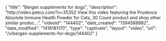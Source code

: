 {
    "title": "Bergan supplements for dogs",
    "description": "http:\/\/video.petco.com\/?v=35352 View this video featuring the Prudence Absolute Immune Health Powder for Cats, 30 Count product and shop other similar produc...",
    "videoid": "144402",
    "date_created": "1394588982",
    "date_modified": "1418181170",
    "type": "captivate",
    "layout": "video",
    "url": "\/v\/bergan-supplements-for-dogs\/144402"
}